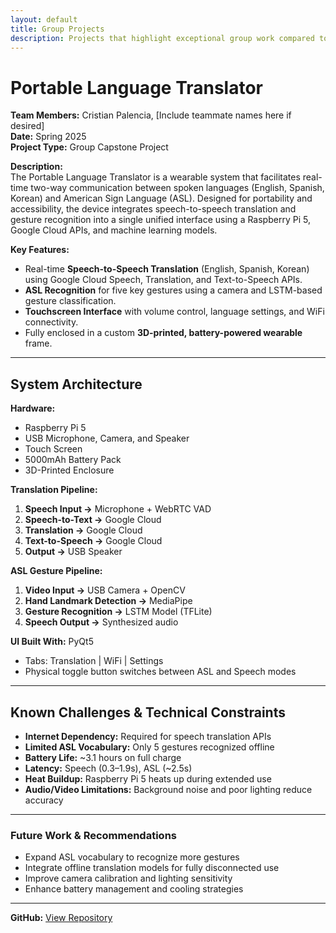 ```yaml
---
layout: default
title: Group Projects
description: Projects that highlight exceptional group work compared to other projects in this portfolio
---
```


# Portable Language Translator

**Team Members:** Cristian Palencia, [Include teammate names here if desired]  
**Date:** Spring 2025  
**Project Type:** Group Capstone Project

**Description:**  
The Portable Language Translator is a wearable system that facilitates real-time two-way communication between spoken languages (English, Spanish, Korean) and American Sign Language (ASL). Designed for portability and accessibility, the device integrates speech-to-speech translation and gesture recognition into a single unified interface using a Raspberry Pi 5, Google Cloud APIs, and machine learning models.

**Key Features:**
- Real-time **Speech-to-Speech Translation** (English, Spanish, Korean) using Google Cloud Speech, Translation, and Text-to-Speech APIs.
- **ASL Recognition** for five key gestures using a camera and LSTM-based gesture classification.
- **Touchscreen Interface** with volume control, language settings, and WiFi connectivity.
- Fully enclosed in a custom **3D-printed, battery-powered wearable** frame.

---

## System Architecture

**Hardware:**
- Raspberry Pi 5  
- USB Microphone, Camera, and Speaker  
- Touch Screen  
- 5000mAh Battery Pack  
- 3D-Printed Enclosure  

**Translation Pipeline:**
1. **Speech Input →** Microphone + WebRTC VAD  
2. **Speech-to-Text →** Google Cloud  
3. **Translation →** Google Cloud  
4. **Text-to-Speech →** Google Cloud  
5. **Output →** USB Speaker  

**ASL Gesture Pipeline:**
1. **Video Input →** USB Camera + OpenCV  
2. **Hand Landmark Detection →** MediaPipe  
3. **Gesture Recognition →** LSTM Model (TFLite)  
4. **Speech Output →** Synthesized audio  

**UI Built With:** PyQt5  
- Tabs: Translation | WiFi | Settings  
- Physical toggle button switches between ASL and Speech modes  

---

## Known Challenges & Technical Constraints

- **Internet Dependency:** Required for speech translation APIs  
- **Limited ASL Vocabulary:** Only 5 gestures recognized offline  
- **Battery Life:** ~3.1 hours on full charge  
- **Latency:** Speech (0.3–1.9s), ASL (~2.5s)  
- **Heat Buildup:** Raspberry Pi 5 heats up during extended use  
- **Audio/Video Limitations:** Background noise and poor lighting reduce accuracy  

---

### Future Work & Recommendations

- Expand ASL vocabulary to recognize more gestures  
- Integrate offline translation models for fully disconnected use  
- Improve camera calibration and lighting sensitivity  
- Enhance battery management and cooling strategies  

---

**GitHub:** [View Repository](https://github.com/cpalencica/PortableLanguageTranslator) 


